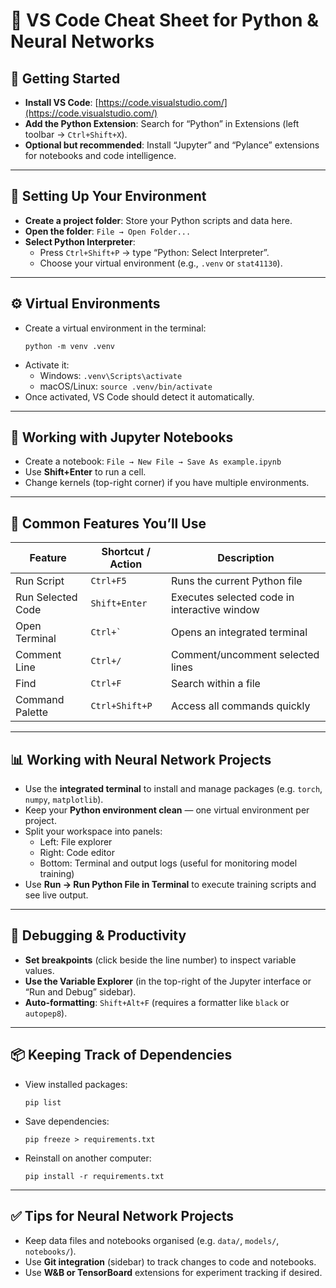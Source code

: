 # 🧠 VS Code Cheat Sheet for Python & Neural Networks

## 🚀 Getting Started

- **Install VS Code**: [https://code.visualstudio.com/](https://code.visualstudio.com/)
- **Add the Python Extension**: Search for “Python” in Extensions (left toolbar → `Ctrl+Shift+X`).
- **Optional but recommended**: Install “Jupyter” and “Pylance” extensions for notebooks and code intelligence.

---

## 🧩 Setting Up Your Environment

- **Create a project folder**: Store your Python scripts and data here.  
- **Open the folder**: `File → Open Folder...`
- **Select Python Interpreter**:  
  - Press `Ctrl+Shift+P` → type “Python: Select Interpreter”.  
  - Choose your virtual environment (e.g., `.venv` or `stat41130`).

---

## ⚙️ Virtual Environments

- Create a virtual environment in the terminal:
  ```
  python -m venv .venv
  ```
- Activate it:
  - Windows: `.venv\Scripts\activate`
  - macOS/Linux: `source .venv/bin/activate`
- Once activated, VS Code should detect it automatically.

---

## 📓 Working with Jupyter Notebooks

- Create a notebook: `File → New File → Save As example.ipynb`
- Use **Shift+Enter** to run a cell.
- Change kernels (top-right corner) if you have multiple environments.

---

## 🧰 Common Features You’ll Use

| Feature | Shortcut / Action | Description |
|----------|------------------|-------------|
| Run Script | `Ctrl+F5` | Runs the current Python file |
| Run Selected Code | `Shift+Enter` | Executes selected code in interactive window |
| Open Terminal | `` Ctrl+` `` | Opens an integrated terminal |
| Comment Line | `Ctrl+/` | Comment/uncomment selected lines |
| Find | `Ctrl+F` | Search within a file |
| Command Palette | `Ctrl+Shift+P` | Access all commands quickly |

---

## 📊 Working with Neural Network Projects

- Use the **integrated terminal** to install and manage packages (e.g. `torch`, `numpy`, `matplotlib`).
- Keep your **Python environment clean** — one virtual environment per project.
- Split your workspace into panels:  
  - Left: File explorer  
  - Right: Code editor  
  - Bottom: Terminal and output logs (useful for monitoring model training)
- Use **Run → Run Python File in Terminal** to execute training scripts and see live output.

---

## 🧠 Debugging & Productivity

- **Set breakpoints** (click beside the line number) to inspect variable values.
- **Use the Variable Explorer** (in the top-right of the Jupyter interface or “Run and Debug” sidebar).
- **Auto-formatting**: `Shift+Alt+F` (requires a formatter like `black` or `autopep8`).

---

## 📦 Keeping Track of Dependencies

- View installed packages:
  ```
  pip list
  ```
- Save dependencies:
  ```
  pip freeze > requirements.txt
  ```
- Reinstall on another computer:
  ```
  pip install -r requirements.txt
  ```

---

## ✅ Tips for Neural Network Projects

- Keep data files and notebooks organised (e.g. `data/`, `models/`, `notebooks/`).
- Use **Git integration** (sidebar) to track changes to code and notebooks.
- Use **W&B or TensorBoard** extensions for experiment tracking if desired.

